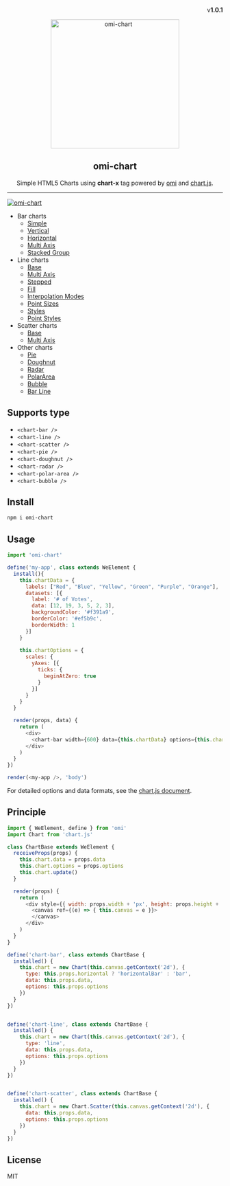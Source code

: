 ﻿<p align="right">v<strong>1.0.1</strong></p>
<p align="center"><img src="./assets/omi-chart.svg" alt="omi-chart" width="300"/></p>
<h2 align="center">omi-chart</h2>
<p  align="center">Simple HTML5 Charts using <strong>chart-x</strong> tag powered by <a href="https://github.com/Tencent/omi">omi</a> and <a href="https://www.chartjs.org/" rel="nofollow">chart.js</a>.</p>

---

[![omi-chart](./assets/omi-chart2.png)](https://tencent.github.io/omi/packages/omi-chart/repl/index.html)

- Bar charts
  - [Simple](https://tencent.github.io/omi/packages/omi-chart/repl/index.html)
  - [Vertical](https://tencent.github.io/omi/packages/omi-chart/repl/bar-vertical.html)
  - [Horizontal](https://tencent.github.io/omi/packages/omi-chart/repl/bar-horizontal.html)
  - [Multi Axis](https://tencent.github.io/omi/packages/omi-chart/repl/bar-multi-axis.html)
  - [Stacked Group](https://tencent.github.io/omi/packages/omi-chart/repl/bar-stacked-group.html)
- Line charts
  - [Base](https://tencent.github.io/omi/packages/omi-chart/repl/line-base.html)
  - [Multi Axis](https://tencent.github.io/omi/packages/omi-chart/repl/line-multi-axis.html)
  - [Stepped](https://tencent.github.io/omi/packages/omi-chart/repl/line-stepped.html)
  - [Fill](https://tencent.github.io/omi/packages/omi-chart/repl/line-fill.html)
  - [Interpolation Modes](https://tencent.github.io/omi/packages/omi-chart/repl/line-interpolation-modes.html)
  - [Point Sizes](https://tencent.github.io/omi/packages/omi-chart/repl/line-point-sizes.html)
  - [Styles](https://tencent.github.io/omi/packages/omi-chart/repl/line-styles.html)    
  - [Point Styles](https://tencent.github.io/omi/packages/omi-chart/repl/line-point-styles.html)    
- Scatter charts
  - [Base](https://tencent.github.io/omi/packages/omi-chart/repl/scatter-base.html)
  - [Multi Axis](https://tencent.github.io/omi/packages/omi-chart/repl/radar-multi-axis.html)
- Other charts
  - [Pie](https://tencent.github.io/omi/packages/omi-chart/repl/pie.html)
  - [Doughnut](https://tencent.github.io/omi/packages/omi-chart/repl/doughnut.html)
  - [Radar](https://tencent.github.io/omi/packages/omi-chart/repl/radar.html)
  - [PolarArea](https://tencent.github.io/omi/packages/omi-chart/repl/polar-area.html)
  - [Bubble](https://tencent.github.io/omi/packages/omi-chart/repl/bubble.html)
  - [Bar Line](https://tencent.github.io/omi/packages/omi-chart/repl/bar-line.html)

## Supports type

* `<chart-bar />`
* `<chart-line />`
* `<chart-scatter />`
* `<chart-pie />`
* `<chart-doughnut />`
* `<chart-radar />`
* `<chart-polar-area />`
* `<chart-bubble />`

## Install

```bash
npm i omi-chart
```

## Usage

```js
import 'omi-chart'

define('my-app', class extends WeElement {
  install(){
    this.chartData = {
      labels: ["Red", "Blue", "Yellow", "Green", "Purple", "Orange"],
      datasets: [{
        label: '# of Votes',
        data: [12, 19, 3, 5, 2, 3],
        backgroundColor: '#f391a9',
        borderColor: '#ef5b9c',
        borderWidth: 1
      }]
    }
    
    this.chartOptions = {
      scales: {
        yAxes: [{
          ticks: {
            beginAtZero: true
          }
        }]
      }
    }
  }

  render(props, data) {
    return (
      <div>
        <chart-bar width={600} data={this.chartData} options={this.chartOptions} />
      </div>
    )
  }
})

render(<my-app />, 'body')
```

For detailed options and data formats, see the [chart.js document](https://www.chartjs.org/docs/latest/).

## Principle

```js
import { WeElement, define } from 'omi'
import Chart from 'chart.js'

class ChartBase extends WeElement {
  receiveProps(props) {
    this.chart.data = props.data
    this.chart.options = props.options
    this.chart.update()
  }

  render(props) {
    return (
      <div style={{ width: props.width + 'px', height: props.height + 'px' }}>
        <canvas ref={(e) => { this.canvas = e }}>
        </canvas>
      </div>
    )
  }
}

define('chart-bar', class extends ChartBase {
  installed() {
    this.chart = new Chart(this.canvas.getContext('2d'), {
      type: this.props.horizontal ? 'horizontalBar' : 'bar',
      data: this.props.data,
      options: this.props.options
    })
  }
})


define('chart-line', class extends ChartBase {
  installed() {
    this.chart = new Chart(this.canvas.getContext('2d'), {
      type: 'line',
      data: this.props.data,
      options: this.props.options
    })
  }
})


define('chart-scatter', class extends ChartBase {
  installed() {
    this.chart = new Chart.Scatter(this.canvas.getContext('2d'), {
      data: this.props.data,
      options: this.props.options
    })
  }
})
```

## License

MIT
